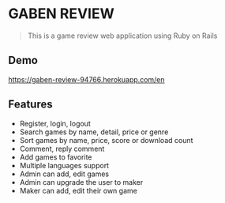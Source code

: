 # GABEN REVIEW
> This is a game review web application using Ruby on Rails

## Demo
https://gaben-review-94766.herokuapp.com/en

## Features
- Register, login, logout
- Search games by name, detail, price or genre
- Sort games by name, price, score or download count 
- Comment, reply comment
- Add games to favorite
- Multiple languages support
- Admin can add, edit games
- Admin can upgrade the user to maker
- Maker can add, edit their own game 
